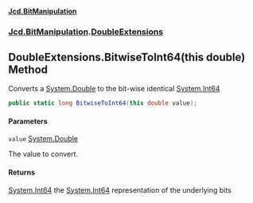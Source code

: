 #### [Jcd.BitManipulation](index.md 'index')
### [Jcd.BitManipulation](Jcd.BitManipulation.md 'Jcd.BitManipulation').[DoubleExtensions](Jcd.BitManipulation.DoubleExtensions.md 'Jcd.BitManipulation.DoubleExtensions')

## DoubleExtensions.BitwiseToInt64(this double) Method

Converts a [System.Double](https://docs.microsoft.com/en-us/dotnet/api/System.Double 'System.Double') to the bit-wise identical [System.Int64](https://docs.microsoft.com/en-us/dotnet/api/System.Int64 'System.Int64')

```csharp
public static long BitwiseToInt64(this double value);
```
#### Parameters

<a name='Jcd.BitManipulation.DoubleExtensions.BitwiseToInt64(thisdouble).value'></a>

`value` [System.Double](https://docs.microsoft.com/en-us/dotnet/api/System.Double 'System.Double')

The value to convert.

#### Returns
[System.Int64](https://docs.microsoft.com/en-us/dotnet/api/System.Int64 'System.Int64')
the [System.Int64](https://docs.microsoft.com/en-us/dotnet/api/System.Int64 'System.Int64') representation of the underlying bits